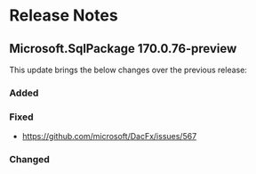 # Release Notes

## Microsoft.SqlPackage 170.0.76-preview

This update brings the below changes over the previous release:

### Added

### Fixed
 * https://github.com/microsoft/DacFx/issues/567
### Changed
